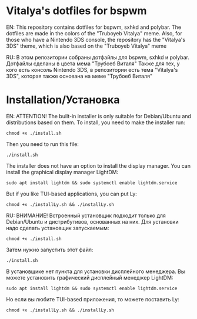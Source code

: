 # Vitalya's dotfiles for bspwm

EN: This repository contains dotfiles for bspwm, sxhkd and polybar. The dotfiles are made in the colors of the "Truboyeb Vitalya" meme. Also, for those who have a Nintendo 3DS console, the repository has the "Vitalya's 3DS" theme, which is also based on the "Truboyeb Vitalya" meme

RU: В этом репозитории собраны дотфайлы для bspwm, sxhkd и polybar. Дотфайлы сделаны в цвета мема "Трубоеб Виталя" Также для тех, у кого есть консоль Nintendo 3DS, в репозитории есть тема "Vitalya's 3DS", которая также основана на меме "Трубоеб Виталя"

# Installation/Установка

EN: ATTENTION! The built-in installer is only suitable for Debian/Ubuntu and distributions based on them.
To install, you need to make the installer run: 
```
chmod +x ./install.sh
```
Then you need to run this file: 
```
./install.sh
```

The installer does not have an option to install the display manager. You can install the graphical display manager LightDM: 

```
sudo apt install lightdm && sudo systemctl enable lightdm.service
```
But if you like TUI-based applications, you can put Ly: 
```
chmod +x ./installLy.sh && ./installLy.sh
```

RU: ВНИМАНИЕ! Встроенный установщик подходит только для Debian/Ubuntu и дистрибутивов, основанных на них.
Для установки надо сделать установщик запускаемым: 

```
chmod +x ./install.sh
```

Затем нужно запустить этот файл: 

```
./install.sh
```

В установщике нет пункта для установки дисплейного менеджера. Вы можете установить графический дисплейный менеджер LightDM:

```
sudo apt install lightdm && sudo systemctl enable lightdm.service
```

Но если вы любите TUI-based приложения, то можете поставить Ly:

```
chmod +x ./installLy.sh && ./installLy.sh
```
